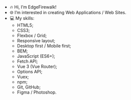 - 🔥 Hi, I’m EdgeFirewalk!
- 🌐 I’m interested in creating Web Applications / Web Sites.
- 💻 My skills:
   * HTML5;
   * CSS3;
   * Flexbox / Grid;
   * Responsive layout;
   * Desktop first / Mobile first;
   * BEM;
   * JavaScript (ES6+);
   * Fetch API;
   * Vue 3 (Vue Router);
   * Options API;
   * Vuex;
   * npm;
   * Git, GitHub;
   * Figma / Photoshop.
<!-- - 💞️ I’d like to collaborate on ### -->
<!-- - 📫 How to reach me: thedinsorpaswer2@mail.ru -->

<!--
    * ~~HTML5;
    * CSS3~~ (SCSS, Bootstrap);
    * ~~Flexbox / Grid;
    * Responsive layout~~, cross-browser layout;
    * ~~Desktop first / Mobile first;
    * ~~BEM;
    * ~~JavaScript (ES6+);
    * Jest;
    * Fetch API~~, Axios;
    * TypeScript;
    * Vue 3~~ (~~Vue Router, BootstrapVue);
    * Options API~~, Composition API;
    * Pinia, ~~Vuex;
    * Nuxt.js;
    * ESLint, Prettier;
    * Vite, Webpack, Babel;
    * ~~npm;
    * REST API;
    * ~~Git, GitHub;
    * ~~Figma / Photoshop.
-->
